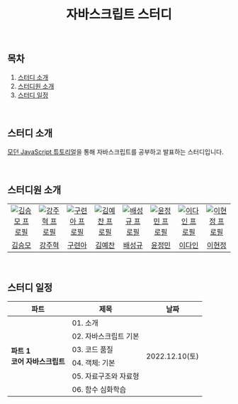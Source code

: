 <h1 align="center">자바스크립트 스터디</h1>

<br />

## 목차

1. [스터디 소개](#1)
2. [스터디원 소개](#2)
3. [스터디 일정](#3)

<br />

<div id="1"></div>

## 스터디 소개

[모던 JavaScript 튜토리얼](https://ko.javascript.info)을 통해 자바스크립트를 공부하고 발표하는 스터디입니다.

<br />

<div id="2"></div>

## 스터디원 소개

<table>
  <tr>
    <td align="center" width="92px">
      <a href="https://github.com/endmoseung" target="_blank">
        <img src="https://avatars.githubusercontent.com/u/103626175?v=4" alt="김승모 프로필" />
      </a>
    </td>
    <td align="center" width="92px">
      <a href="https://github.com/kangju2000" target="_blank">
        <img src="https://avatars.githubusercontent.com/u/23312485?v=4" alt="강주혁 프로필" />
      </a>
    </td>
    <td align="center" width="92px">
      <a href="https://github.com/anottrx" target="_blank">
        <img src="https://avatars.githubusercontent.com/u/59449215?v=4" alt="구련아 프로필" />
      </a>
    </td>
    <td align="center" width="92px">
      <a href="https://github.com/nerdchanii" target="_blank">
        <img src="https://avatars.githubusercontent.com/u/63002393?v=4" alt="김예찬 프로필" />
      </a>
    </td>
     <td align="center" width="92px">
      <a href="https://github.com/pangkyu" target="_blank">
        <img src="https://avatars.githubusercontent.com/u/75983289?v=4" alt="배성규 프로필" />
      </a>
    </td>
    <td align="center" width="92px">
      <a href="https://github.com/cruelladevil" target="_blank">
        <img src="https://avatars.githubusercontent.com/u/87710730?v=4" alt="윤정민 프로필" />
      </a>
    </td>
    <td align="center" width="92px">
      <a href="https://github.com/feb-dain" target="_blank">
        <img src="https://avatars.githubusercontent.com/u/108778921?v=4" alt="이다인 프로필" />
      </a>
    </td>
    <td align="center" width="92px">
      <a href="https://github.com/jlee0505" target="_blank">
        <img src="https://avatars.githubusercontent.com/u/54488364?v=4" alt="이현정 프로필" />
      </a>
    </td>
  </tr>
  <tr>
    <td align="center">
      <a href="https://github.com/endmoseung" target="_blank">
        김승모
      </a>
    </td>
    <td align="center">
      <a href="https://github.com/kangju2000" target="_blank">
        강주혁
      </a>
    </td>
    <td align="center">
      <a href="https://github.com/anottrx" target="_blank">
        구련아
      </a>
    </td>
    <td align="center">
      <a href="https://github.com/nerdchanii" target="_blank">
        김예찬
      </a>
    </td>
    <td align="center">
      <a href="https://github.com/pangkyu" target="_blank">
        배성규
      </a>
    </td>
    <td align="center">
      <a href="https://github.com/cruelladevil" target="_blank">
        윤정민
      </a>
    </td>
    <td align="center">
      <a href="https://github.com/feb-dain" target="_blank">
        이다인
      </a>
    </td>
    <td align="center">
      <a href="https://github.com/jlee0505" target="_blank">
        이현정
      </a>
    </td>
  </tr>
</table>

<br />

<div id="3"></div>

## 스터디 일정

<table>
  <thead>
    <tr>
      <th>파트</th>
      <th>제목</th>
      <th>날짜</th>
    </tr>
  </thead>
  <tbody>
    <tr>
      <td rowspan="14"><strong>파트 1<br />코어 자바스크립트</strong></td>
      <td>01. 소개</td>
      <td rowspan="6">2022.12.10(토)</td>
    </tr>
    <tr>
      <td>02. 자바스크립트 기본</td>
    </tr>
    <tr>
      <td>03. 코드 품질</td>
    </tr>
    <tr>
      <td>04. 객체: 기본</td>
    </tr>
     <tr>
      <td>05. 자료구조와 자료형</td>
    </tr>
     <tr>
      <td>06. 함수 심화학습</td>
    </tr>
  </td>
</table>

<br />
<br />
